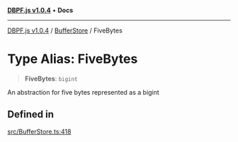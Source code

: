 [**DBPF.js v1.0.4**](../../README.md) • **Docs**

***

[DBPF.js v1.0.4](../../README.md) / [BufferStore](../README.md) / FiveBytes

# Type Alias: FiveBytes

> **FiveBytes**: `bigint`

An abstraction for five bytes represented as a bigint

## Defined in

[src/BufferStore.ts:418](https://github.com/anonhostpi/DBPF.js/blob/96bf3262c3e4b9863c3bc71ebc15b70d5c50d6d9/src/BufferStore.ts#L418)

